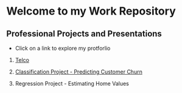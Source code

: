 # Welcome to my Work Repository

## Professional Projects and Presentations
- Click on a link to explore my protforlio

1. [Telco](CSolitaire.github.io/telco_visualization.pdf)

2. [Classification Project - Predicting Customer Churn](https://github.com/CSolitaire/telco_churn)

3. Regression Project - Estimating Home Values